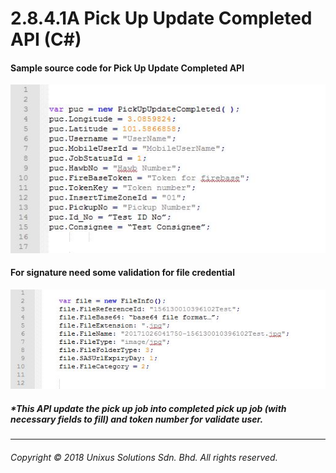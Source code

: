 # 2.8.4.1A Pick Up Update Completed API \(C\#\)

#### Sample source code for Pick Up Update Completed API

![](/assets/pickupdaco.JPG)

#### For signature need some validation for file credential

![](/assets/fileinfor.JPG)

##### \*This API update the pick up job into completed pick up job (with necessary fields to fill) and token number for validate user.

---

###### Copyright © 2018 Unixus Solutions Sdn. Bhd. All rights reserved.



